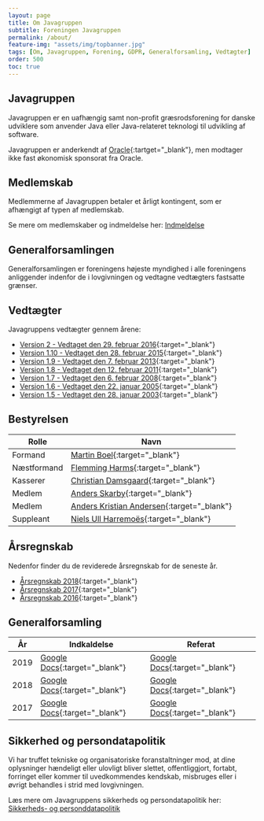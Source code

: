 ```yaml
---
layout: page
title: Om Javagruppen
subtitle: Foreningen Javagruppen
permalink: /about/
feature-img: "assets/img/topbanner.jpg"
tags: [Om, Javagruppen, Forening, GDPR, Generalforsamling, Vedtægter]
order: 500
toc: true
---
```


## Javagruppen

Javagruppen er en uafhængig samt non-profit græsrodsforening for danske udviklere som anvender Java eller Java-relateret teknologi til udvikling af software.

Javagruppen er anderkendt af [Oracle](https://community.oracle.com/docs/DOC-992949){:tartget="_blank"}, men modtager ikke fast økonomisk sponsorat fra Oracle.

## Medlemskab

Medlemmerne af Javagruppen betaler et årligt kontingent, som er afhængigt af typen af medlemskab.

Se mere om medlemskaber og indmeldelse her: [Indmeldelse](/sign-up)

## Generalforsamlingen

Generalforsamlingen er foreningens højeste myndighed i alle foreningens anliggender indenfor de i lovgivningen og vedtagne vedtægters fastsatte grænser.

## Vedtægter

Javagruppens vedtægter gennem årene:

* [Version 2 - Vedtaget den 29. februar 2016](https://docs.google.com/document/d/1JDyBvy0gbkhfIn04bNMM8wa5hkEvQmeqyo6d4hp0RnA/pub){:target="_blank"}
* [Version 1.10 - Vedtaget den 28. februar 2015](https://docs.google.com/document/d/1Agngt14xE23h1X-iyS8oC8-c981thQoirE19-hi-nLg/pub){:target="_blank"}
* [Version 1.9  - Vedtaget den 7. februar 2013](https://docs.google.com/document/d/1YCb6d9Sx1VEL74fmlqaFq-x2MDeH9OE5VF-H3y28b1o/pub){:target="_blank"}
* [Version 1.8 - Vedtaget den 12. februar 2011](/assets/pdf/regulations/javagruppensvedtaegterv1.8.pdf){:target="_blank"}
* [Version 1.7 - Vedtaget den 6. februar 2008](/assets/pdf/regulations/javagruppensvedtaegterv1.7.pdf){:target="_blank"}
* [Version 1.6 - Vedtaget den 22. januar 2005](/assets/pdf/regulations/javagruppensvedtaegterv1.6.pdf){:target="_blank"}
* [Version 1.5 - Vedtaget den 28. januar 2003](/assets/pdf/regulations/javagruppensvedtaegterv1.5.pdf){:target="_blank"}

## Bestyrelsen

| Rolle         | Navn                          |
| ------------- | ----------------------------- | 
| Formand       | [Martin Boel](https://www.linkedin.com/in/martinboel){:target="_blank"}                          | 
| Næstformand   | [Flemming Harms](https://www.linkedin.com/in/fharms){:target="_blank"}                           | 
| Kasserer      | [Christian Damsgaard](https://www.linkedin.com/in/damsgaard){:target="_blank"}                   | 
| Medlem        | [Anders Skarby](https://www.linkedin.com/in/askarby){:target="_blank"}                           |
| Medlem        | [Anders Kristian Andersen](https://www.linkedin.com/in/anderskristianandersen){:target="_blank"} | 
| Suppleant     | [Niels Ull Harremoës](https://www.linkedin.com/in/nielsull){:target="_blank"}                    | 

## Årsregnskab

Nedenfor finder du de reviderede årsregnskab for de seneste år.

* [Årsregnskab 2018](https://drive.google.com/file/d/0ByRY0IYKSdkzcW9SekMtMWU4anBRaWdLWF9zT283bzRLTjY4/view?usp=sharing){:target="_blank"}
* [Årsregnskab 2017](https://drive.google.com/file/d/0ByRY0IYKSdkzOGNxQUM5VHoxMEtlc3d3bnZmaGFyd0pnU1JJ/view?usp=sharing){:target="_blank"}
* [Årsregnskab 2016](https://drive.google.com/file/d/0B7ShWyWi-rY1d1BkZl9UYXExMUk/view?usp=sharing){:target="_blank"}

## Generalforsamling

| År   | Indkaldelse                                                                                                                       | Referat                                                                                                                           |
| ---- | -----------                                                                                                                       | -------                                                                                                                           |
| 2019 | [Google Docs](https://docs.google.com/document/d/1uLS2xypyJPQcq9t2FPC9ldH6y7O8i88e4JcgW3GWhwU/edit?usp=sharing){:target="_blank"} | [Google Docs](https://docs.google.com/document/d/1NBt1lihVKPEM0S140hyXepb_B1LLP1X_T5BJJiCX_N0/edit?usp=sharing){:target="_blank"} |
| 2018 | [Google Docs](https://docs.google.com/document/d/16KdYSvhSJMUPpklOJWmPhtTzcqI3FQG-gQet5CkaGpk/edit?usp=sharing){:target="_blank"} | [Google Docs](https://docs.google.com/document/d/1SVsy-c1EPGml2vXRT-N4dZ5Kd1CDXr1nbLIpqZ7Ccr8/edit?usp=sharing){:target="_blank"} |
| 2017 | [Google Docs](https://docs.google.com/document/d/1WkfEwIZTjMwWG9hSoQdkrRNLFHbIj6eci8bIPGS_PI0/edit?usp=sharing){:target="_blank"} | [Google Docs](https://docs.google.com/document/d/1hA-ccRmgKXVRhyuK2RRGUt-MhW7AOrnWCaxzKZ3JBUA/edit?usp=sharing){:target="_blank"} |

## Sikkerhed og persondatapolitik

Vi har truffet tekniske og organisatoriske foranstaltninger mod, at dine oplysninger hændeligt eller ulovligt bliver slettet, offentliggjort, fortabt, forringet eller kommer til uvedkommendes kendskab, misbruges eller i øvrigt behandles i strid med lovgivningen.

Læs mere om Javagruppens sikkerheds og persondatapolitik her: [Sikkerheds- og personddatapolitik](/about/gdpr)
